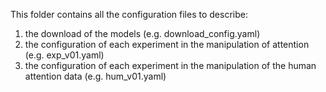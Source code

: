 This folder contains all the configuration files to describe:
1. the download of the models (e.g. download_config.yaml)
1. the configuration of each experiment in the manipulation of attention (e.g. exp_v01.yaml)
1. the configuration of each experiment in the manipulation of the human attention data (e.g. hum_v01.yaml)
